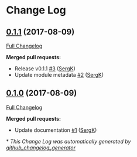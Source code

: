 # Change Log

## [0.1.1](https://github.com/SergK/puppet-tfenv/tree/0.1.1) (2017-08-09)
[Full Changelog](https://github.com/SergK/puppet-tfenv/compare/0.1.0...0.1.1)

**Merged pull requests:**

- Release v0.1.1 [\#3](https://github.com/SergK/puppet-tfenv/pull/3) ([SergK](https://github.com/SergK))
- Update module metadata [\#2](https://github.com/SergK/puppet-tfenv/pull/2) ([SergK](https://github.com/SergK))

## [0.1.0](https://github.com/SergK/puppet-tfenv/tree/0.1.0) (2017-08-09)
[Full Changelog](https://github.com/SergK/puppet-tfenv/compare/0.0.1...0.1.0)

**Merged pull requests:**

- Update documentation [\#1](https://github.com/SergK/puppet-tfenv/pull/1) ([SergK](https://github.com/SergK))



\* *This Change Log was automatically generated by [github_changelog_generator](https://github.com/skywinder/Github-Changelog-Generator)*